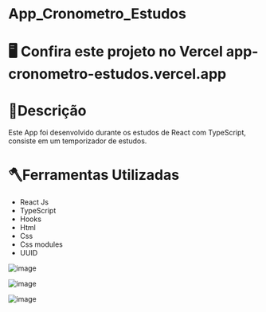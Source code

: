 # App_Cronometro_Estudos
# 🖥️ Confira este projeto no Vercel  app-cronometro-estudos.vercel.app

# 📕Descrição
Este App foi desenvolvido durante os estudos de React com TypeScript, consiste em um temporizador de estudos.

# 🪓Ferramentas Utilizadas
- React Js
- TypeScript
- Hooks
- Html
- Css
- Css modules 
- UUID

![image](https://user-images.githubusercontent.com/125046205/227375094-748b13b7-1b29-49d7-9f9c-749fa3fd2e44.png)


![image](https://user-images.githubusercontent.com/125046205/227375800-b2708a98-32f3-42d6-956a-a1ba75a68d95.png)



![image](https://user-images.githubusercontent.com/125046205/227375465-c86fdcb5-cf2e-485b-ba15-c533eb7f023d.png)
